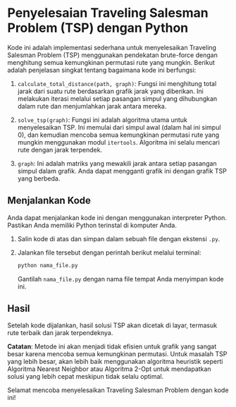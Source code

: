# Penyelesaian Traveling Salesman Problem (TSP) dengan Python

Kode ini adalah implementasi sederhana untuk menyelesaikan Traveling Salesman Problem (TSP) menggunakan pendekatan brute-force dengan menghitung semua kemungkinan permutasi rute yang mungkin. Berikut adalah penjelasan singkat tentang bagaimana kode ini berfungsi:

1. `calculate_total_distance(path, graph)`: Fungsi ini menghitung total jarak dari suatu rute berdasarkan grafik jarak yang diberikan. Ini melakukan iterasi melalui setiap pasangan simpul yang dihubungkan dalam rute dan menjumlahkan jarak antara mereka.

2. `solve_tsp(graph)`: Fungsi ini adalah algoritma utama untuk menyelesaikan TSP. Ini memulai dari simpul awal (dalam hal ini simpul 0), dan kemudian mencoba semua kemungkinan permutasi rute yang mungkin menggunakan modul `itertools`. Algoritma ini selalu mencari rute dengan jarak terpendek. 

3. `graph`: Ini adalah matriks yang mewakili jarak antara setiap pasangan simpul dalam grafik. Anda dapat mengganti grafik ini dengan grafik TSP yang berbeda.

## Menjalankan Kode

Anda dapat menjalankan kode ini dengan menggunakan interpreter Python. Pastikan Anda memiliki Python terinstal di komputer Anda.

1. Salin kode di atas dan simpan dalam sebuah file dengan ekstensi `.py`.

2. Jalankan file tersebut dengan perintah berikut melalui terminal:

   ```bash
   python nama_file.py
   ```

   Gantilah `nama_file.py` dengan nama file tempat Anda menyimpan kode ini.

## Hasil

Setelah kode dijalankan, hasil solusi TSP akan dicetak di layar, termasuk rute terbaik dan jarak terpendeknya.

**Catatan**: Metode ini akan menjadi tidak efisien untuk grafik yang sangat besar karena mencoba semua kemungkinan permutasi. Untuk masalah TSP yang lebih besar, akan lebih baik menggunakan algoritma heuristik seperti Algoritma Nearest Neighbor atau Algoritma 2-Opt untuk mendapatkan solusi yang lebih cepat meskipun tidak selalu optimal.

Selamat mencoba menyelesaikan Traveling Salesman Problem dengan kode ini!
